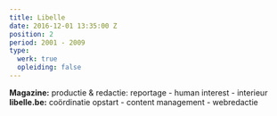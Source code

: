```yaml
---
title: Libelle
date: 2016-12-01 13:35:00 Z
position: 2
period: 2001 - 2009
type:
  werk: true
  opleiding: false
---
```


**Magazine:** productie & redactie: reportage - human interest - interieur **libelle.be:** coördinatie opstart - content management - webredactie